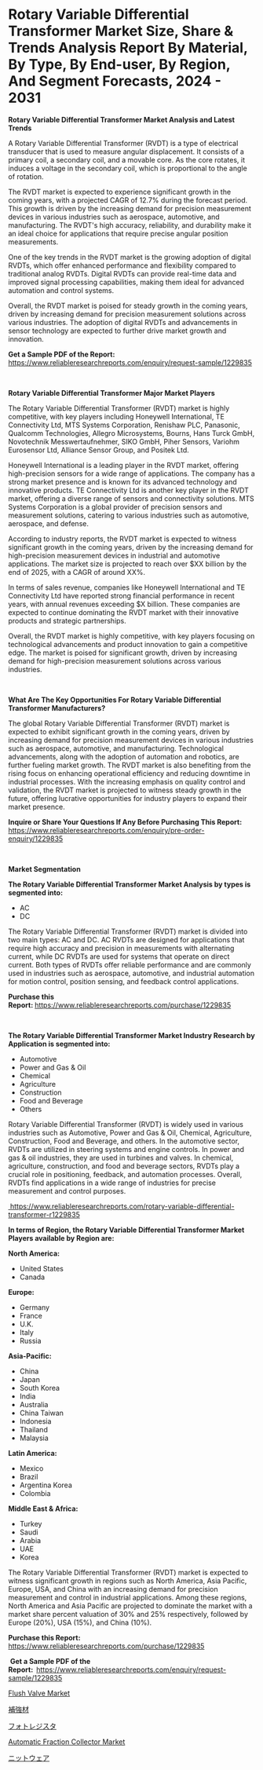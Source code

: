 <p><h1>Rotary Variable Differential Transformer Market Size, Share & Trends Analysis Report By Material, By Type, By End-user, By Region, And Segment Forecasts, 2024 - 2031</h1></p><p><strong>Rotary Variable Differential Transformer Market Analysis and Latest Trends</strong></p>
<p><p>A Rotary Variable Differential Transformer (RVDT) is a type of electrical transducer that is used to measure angular displacement. It consists of a primary coil, a secondary coil, and a movable core. As the core rotates, it induces a voltage in the secondary coil, which is proportional to the angle of rotation.</p><p>The RVDT market is expected to experience significant growth in the coming years, with a projected CAGR of 12.7% during the forecast period. This growth is driven by the increasing demand for precision measurement devices in various industries such as aerospace, automotive, and manufacturing. The RVDT's high accuracy, reliability, and durability make it an ideal choice for applications that require precise angular position measurements.</p><p>One of the key trends in the RVDT market is the growing adoption of digital RVDTs, which offer enhanced performance and flexibility compared to traditional analog RVDTs. Digital RVDTs can provide real-time data and improved signal processing capabilities, making them ideal for advanced automation and control systems.</p><p>Overall, the RVDT market is poised for steady growth in the coming years, driven by increasing demand for precision measurement solutions across various industries. The adoption of digital RVDTs and advancements in sensor technology are expected to further drive market growth and innovation.</p></p>
<p><strong>Get a Sample PDF of the Report:&nbsp;</strong> <a href="https://www.reliableresearchreports.com/enquiry/request-sample/1229835">https://www.reliableresearchreports.com/enquiry/request-sample/1229835</a></p>
<p>&nbsp;</p>
<p><strong>Rotary Variable Differential Transformer Major Market Players</strong></p>
<p><p>The Rotary Variable Differential Transformer (RVDT) market is highly competitive, with key players including Honeywell International, TE Connectivity Ltd, MTS Systems Corporation, Renishaw PLC, Panasonic, Qualcomm Technologies, Allegro Microsystems, Bourns, Hans Turck GmbH, Novotechnik Messwertaufnehmer, SIKO GmbH, Piher Sensors, Variohm Eurosensor Ltd, Alliance Sensor Group, and Positek Ltd.</p><p>Honeywell International is a leading player in the RVDT market, offering high-precision sensors for a wide range of applications. The company has a strong market presence and is known for its advanced technology and innovative products. TE Connectivity Ltd is another key player in the RVDT market, offering a diverse range of sensors and connectivity solutions. MTS Systems Corporation is a global provider of precision sensors and measurement solutions, catering to various industries such as automotive, aerospace, and defense.</p><p>According to industry reports, the RVDT market is expected to witness significant growth in the coming years, driven by the increasing demand for high-precision measurement devices in industrial and automotive applications. The market size is projected to reach over $XX billion by the end of 2025, with a CAGR of around XX%.</p><p>In terms of sales revenue, companies like Honeywell International and TE Connectivity Ltd have reported strong financial performance in recent years, with annual revenues exceeding $X billion. These companies are expected to continue dominating the RVDT market with their innovative products and strategic partnerships.</p><p>Overall, the RVDT market is highly competitive, with key players focusing on technological advancements and product innovation to gain a competitive edge. The market is poised for significant growth, driven by increasing demand for high-precision measurement solutions across various industries.</p></p>
<p>&nbsp;</p>
<p><strong>What Are The Key Opportunities For Rotary Variable Differential Transformer Manufacturers?</strong></p>
<p><p>The global Rotary Variable Differential Transformer (RVDT) market is expected to exhibit significant growth in the coming years, driven by increasing demand for precision measurement devices in various industries such as aerospace, automotive, and manufacturing. Technological advancements, along with the adoption of automation and robotics, are further fueling market growth. The RVDT market is also benefiting from the rising focus on enhancing operational efficiency and reducing downtime in industrial processes. With the increasing emphasis on quality control and validation, the RVDT market is projected to witness steady growth in the future, offering lucrative opportunities for industry players to expand their market presence.</p></p>
<p><strong>Inquire or Share Your Questions If Any Before Purchasing This Report:</strong> <a href="https://www.reliableresearchreports.com/enquiry/pre-order-enquiry/1229835">https://www.reliableresearchreports.com/enquiry/pre-order-enquiry/1229835</a></p>
<p>&nbsp;</p>
<p><strong>Market Segmentation</strong></p>
<p><strong>The Rotary Variable Differential Transformer Market Analysis by types is segmented into:</strong></p>
<p><ul><li>AC</li><li>DC</li></ul></p>
<p><p>The Rotary Variable Differential Transformer (RVDT) market is divided into two main types: AC and DC. AC RVDTs are designed for applications that require high accuracy and precision in measurements with alternating current, while DC RVDTs are used for systems that operate on direct current. Both types of RVDTs offer reliable performance and are commonly used in industries such as aerospace, automotive, and industrial automation for motion control, position sensing, and feedback control applications.</p></p>
<p><strong>Purchase this Report:&nbsp;</strong><a href="https://www.reliableresearchreports.com/purchase/1229835">https://www.reliableresearchreports.com/purchase/1229835</a></p>
<p>&nbsp;</p>
<p><strong>The Rotary Variable Differential Transformer Market Industry Research by Application is segmented into:</strong></p>
<p><ul><li>Automotive</li><li>Power and Gas & Oil</li><li>Chemical</li><li>Agriculture</li><li>Construction</li><li>Food and Beverage</li><li>Others</li></ul></p>
<p><p>Rotary Variable Differential Transformer (RVDT) is widely used in various industries such as Automotive, Power and Gas & Oil, Chemical, Agriculture, Construction, Food and Beverage, and others. In the automotive sector, RVDTs are utilized in steering systems and engine controls. In power and gas & oil industries, they are used in turbines and valves. In chemical, agriculture, construction, and food and beverage sectors, RVDTs play a crucial role in positioning, feedback, and automation processes. Overall, RVDTs find applications in a wide range of industries for precise measurement and control purposes.</p></p>
<p><a href="https://www.reliableresearchreports.com/rotary-variable-differential-transformer-r1229835">&nbsp;https://www.reliableresearchreports.com/rotary-variable-differential-transformer-r1229835</a></p>
<p><strong>In terms of Region, the Rotary Variable Differential Transformer Market Players available by Region are:</strong></p>
<p>
    <p> <strong> North America: </strong>
        <ul>
            <li>United States</li>
            <li>Canada</li>
        </ul>
        </p> 
    <p> <strong> Europe: </strong>
        <ul>
            <li>Germany</li>
            <li>France</li>
            <li>U.K.</li>
            <li>Italy</li>
            <li>Russia</li>
        </ul>
        </p> 
    <p> <strong> Asia-Pacific: </strong>
        <ul>
            <li>China</li>
            <li>Japan</li>
            <li>South Korea</li>
            <li>India</li>
            <li>Australia</li>
            <li>China Taiwan</li>
            <li>Indonesia</li>
            <li>Thailand</li>
            <li>Malaysia</li>
        </ul>
        </p> 
    <p> <strong> Latin America: </strong>
        <ul>
            <li>Mexico</li>
            <li>Brazil</li>
            <li>Argentina Korea</li>
            <li>Colombia</li>
        </ul>
        </p> 
    <p> <strong> Middle East & Africa: </strong>
        <ul>
            <li>Turkey</li>
            <li>Saudi</li>
            <li>Arabia</li>
            <li>UAE</li>
            <li>Korea</li>
        </ul>
    </p>
    </p>
<p><p>The Rotary Variable Differential Transformer (RVDT) market is expected to witness significant growth in regions such as North America, Asia Pacific, Europe, USA, and China with an increasing demand for precision measurement and control in industrial applications. Among these regions, North America and Asia Pacific are projected to dominate the market with a market share percent valuation of 30% and 25% respectively, followed by Europe (20%), USA (15%), and China (10%).</p></p>
<p><strong>Purchase this Report: </strong><a href="https://www.reliableresearchreports.com/purchase/1229835">https://www.reliableresearchreports.com/purchase/1229835</a></p>
<p>&nbsp;<strong>Get a Sample PDF of the Report:&nbsp;&nbsp;</strong><a href="https://www.reliableresearchreports.com/enquiry/request-sample/1229835">https://www.reliableresearchreports.com/enquiry/request-sample/1229835</a></p>
<p><strong></strong></p>
<p><p><a href="https://github.com/bobicer/Market-Research-Report-List-2/blob/main/flush-valve-market.md">Flush Valve Market</a></p><p><a href="https://medium.com/@addyserr7687/%E5%BC%B7%E5%8C%96%E6%9D%90%E6%96%99%E5%B8%82%E5%A0%B4%E3%83%AC%E3%83%9D%E3%83%BC%E3%83%88%E3%81%AF-%E3%81%93%E3%81%AE%E5%B8%82%E5%A0%B4%E3%81%AE%E6%9C%80%E6%96%B0%E3%83%88%E3%83%AC%E3%83%B3%E3%83%89%E3%81%A8%E6%88%90%E9%95%B7%E6%A9%9F%E4%BC%9A%E3%82%92%E6%98%8E%E3%82%89%E3%81%8B%E3%81%AB%E3%81%97%E3%81%A6%E3%81%84%E3%81%BE%E3%81%99-90e02be9df2e">補強材</a></p><p><a href="https://github.com/vhemk0794148/Market-Research-Report-List-1/blob/main/137955839892.md">フォトレジスタ</a></p><p><a href="https://github.com/timeliteaut/Market-Research-Report-List-2/blob/main/automatic-fraction-collector-market.md">Automatic Fraction Collector Market</a></p><p><a href="https://medium.com/@abdielkilback/%E3%83%8B%E3%83%83%E3%83%88%E3%82%A6%E3%82%A7%E3%82%A2%E5%B8%82%E5%A0%B4%E3%81%AE%E3%82%B7%E3%82%A7%E3%82%A2%E9%80%B2%E5%8C%96%E3%81%A8%E5%B8%82%E5%A0%B4%E6%88%90%E9%95%B7%E5%8B%95%E5%90%91-2024%E5%B9%B4-2031%E5%B9%B4-c8fb79677c0c">ニットウェア</a></p></p>